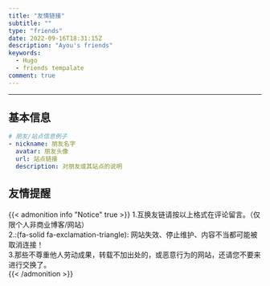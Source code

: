 ```yaml
---
title: "友情链接"
subtitle: ""
type: "friends"
date: 2022-09-16T18:31:15Z
description: "Ayou's friends"
keywords: 
  - Hugo
  - friends tempalate
comment: true
---
```


<!-- When you set data `friends.yml` in `yourProject/data/` directory, it will be automatically loaded here. -->
---
<!-- You can define additional content below for this page. -->
## 基本信息

```yaml
# 朋友/站点信息例子
- nickname: 朋友名字
  avatar: 朋友头像
  url: 站点链接
  description: 对朋友或其站点的说明
```

## 友情提醒

{{< admonition info "Notice" true >}}
1.互换友链请按以上格式在评论留言。（仅限个人非商业博客/网站）  
2.:(fa-solid fa-exclamation-triangle): 网站失效、停止维护、内容不当都可能被取消连接！  
3.那些不尊重他人劳动成果，转载不加出处的，或恶意行为的网站，还请您不要来进行交换了。  
{{< /admonition >}}
